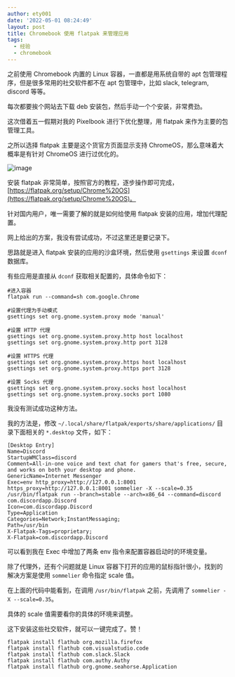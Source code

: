 ```yaml
---
author: ety001
date: '2022-05-01 08:24:49'
layout: post
title: Chromebook 使用 flatpak 来管理应用
tags:
  - 经验
  - chromebook
---
```


之前使用 Chromebook 内置的 Linux 容器，一直都是用系统自带的 apt 包管理程序，但是很多常用的社交软件都不在 apt 包管理中，比如 slack, telegram, discord 等等。

每次都要挨个网站去下载 deb 安装包，然后手动一个个安装，非常费劲。

这次借着五一假期对我的 Pixelbook 进行下优化整理，用 flatpak 来作为主要的包管理工具。

之所以选择 flatpak 主要是这个货官方页面显示支持 ChromeOS，那么意味着大概率是有针对 ChromeOS 进行过优化的。

![image](https://user-images.githubusercontent.com/801928/166149267-78c52d52-d4f0-4ea0-97d2-bbc409dda11a.png)

安装 flatpak 非常简单，按照官方的教程，逐步操作即可完成，[https://flatpak.org/setup/Chrome%20OS](https://flatpak.org/setup/Chrome%20OS)。

针对国内用户，唯一需要了解的就是如何给使用 flatpak 安装的应用，增加代理配置。

网上给出的方案，我没有尝试成功，不过这里还是要记录下。

思路就是进入 flatpak 安装的应用的沙盒环境，然后使用 `gsettings` 来设置 `dconf` 数据库。

有些应用是直接从 `dconf` 获取相关配置的，具体命令如下：

```
#进入容器
flatpak run --command=sh com.google.Chrome

#设置代理为手动模式
gsettings set org.gnome.system.proxy mode 'manual'

#设置 HTTP 代理
gsettings set org.gnome.system.proxy.http host localhost
gsettings set org.gnome.system.proxy.http port 3128 

#设置 HTTPS 代理
gsettings set org.gnome.system.proxy.https host localhost
gsettings set org.gnome.system.proxy.https port 3128 

#设置 Socks 代理
gsettings set org.gnome.system.proxy.socks host localhost
gsettings set org.gnome.system.proxy.socks port 1080
```

我没有测试成功这种方法。

我的方法是，修改 `~/.local/share/flatpak/exports/share/applications/` 目录下面相关的 `*.desktop` 文件，如下：

```
[Desktop Entry]
Name=Discord
StartupWMClass=discord
Comment=All-in-one voice and text chat for gamers that's free, secure, and works on both your desktop and phone.
GenericName=Internet Messenger
Exec=env http_proxy=http://127.0.0.1:8001 https_proxy=http://127.0.0.1:8001 sommelier -X --scale=0.35 /usr/bin/flatpak run --branch=stable --arch=x86_64 --command=discord com.discordapp.Discord
Icon=com.discordapp.Discord
Type=Application
Categories=Network;InstantMessaging;
Path=/usr/bin
X-Flatpak-Tags=proprietary;
X-Flatpak=com.discordapp.Discord
```

可以看到我在 Exec 中增加了两条 env 指令来配置容器启动时的环境变量。

除了代理外，还有个问题就是 Linux 容器下打开的应用的鼠标指针很小，找到的解决方案是使用 `sommelier` 命令指定 scale 值。

在上面的代码中能看到，在调用 `/usr/bin/flatpak` 之前，先调用了 `sommelier -X --scale=0.35`。

具体的 scale 值需要看你的具体的环境来调整。

这下安装这些社交软件，就可以一键完成了。赞！

```
flatpak install flathub org.mozilla.firefox
flatpak install flathub com.visualstudio.code
flatpak install flathub com.slack.Slack
flatpak install flathub com.authy.Authy
flatpak install flathub org.gnome.seahorse.Application
```


